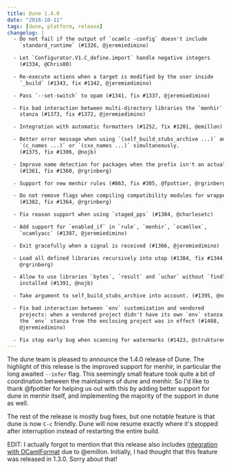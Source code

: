 ```yaml
---
title: Dune 1.4.0
date: "2018-10-11"
tags: [dune, platform, release]
changelog: |
  - Do not fail if the output of `ocamlc -config` doesn't include
    `standard_runtime` (#1326, @jeremiedimino)

  - Let `Configurator.V1.C_define.import` handle negative integers
    (#1334, @Chris00)

  - Re-execute actions when a target is modified by the user inside
    `_build` (#1343, fix #1342, @jeremiedimino)

  - Pass `--set-switch` to opam (#1341, fix #1337, @jeremiedimino)

  - Fix bad interaction between multi-directory libraries the `menhir`
    stanza (#1373, fix #1372, @jeremiedimino)

  - Integration with automatic formatters (#1252, fix #1201, @emillon)

  - Better error message when using `(self_build_stubs_archive ...)` and
    `(c_names ...)` or `(cxx_names ...)` simultaneously.
    (#1375, fix #1306, @nojb)

  - Improve name detection for packages when the prefix isn't an actual package
    (#1361, fix #1360, @rgrinberg)

  - Support for new menhir rules (#863, fix #305, @fpottier, @rgrinberg)

  - Do not remove flags when compiling compatibility modules for wrapped mode
    (#1382, fix #1364, @rgrinberg)

  - Fix reason support when using `staged_pps` (#1384, @charlesetc)

  - Add support for `enabled_if` in `rule`, `menhir`, `ocamllex`,
    `ocamlyacc` (#1387, @jeremiedimino)

  - Exit gracefully when a signal is received (#1366, @jeremiedimino)

  - Load all defined libraries recursively into utop (#1384, fix #1344,
    @rgrinberg)

  - Allow to use libraries `bytes`, `result` and `uchar` without `findlib`
    installed (#1391, @nojb)

  - Take argument to self_build_stubs_archive into account. (#1395, @nojb)

  - Fix bad interaction between `env` customization and vendored
    projects: when a vendored project didn't have its own `env` stanza,
    the `env` stanza from the enclosing project was in effect (#1408,
    @jeremiedimino)

  - Fix stop early bug when scanning for watermarks (#1423, @struktured)
---
```


The dune team is pleased to announce the 1.4.0 release of Dune. The highlight of this release is the improved support for menhir, in particular the long awaited `--infer` flag. This seemingly small feature took quite a bit of coordination between the maintainers of dune and menhir. So I'd like to thank @fpottier for helping us out with this by adding better support for dune in menhir itself, and implementing the majority of the support in dune as well.

The rest of the release is mostly bug fixes, but one notable feature is that dune is now `C-c` friendly. Dune will now resume exactly where it's stopped after interruption instead of restarting the entire build.

EDIT: I actually forgot to mention that this release also includes [integration with OCamlFormat](https://dune.readthedocs.io/en/stable/howto/formatting.html) due to @emillon. Initially, I had thought that this feature was released in 1.3.0. Sorry about that!

